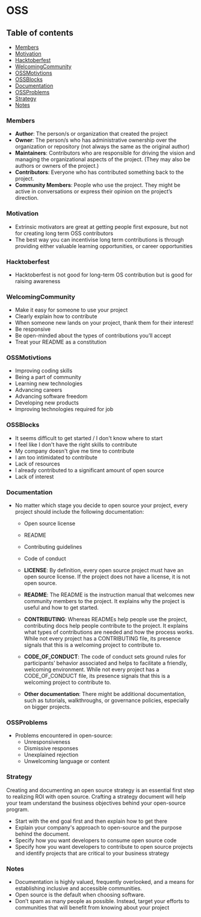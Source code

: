 # OSS

## Table of contents

* [Members](#members) <br>
* [Motivation](#motivation) <br>
* [Hacktoberfest](#hacktoberfest) <br>
* [WelcomingCommunity](#welcomingcommunity) <br>
* [OSSMotivtions](#ossmotivations) <br>
* [OSSBlocks](#ossblocks) <br>
* [Documentation](#documentation) <br>
* [OSSProblems](#ossproblems) <br>
* [Strategy](#strategy) <br>
* [Notes](#notes) <br>

### Members

  - **Author**: The person/s or organization that created the project
  - **Owner**: The person/s who has administrative ownership over the organization or repository (not always the same as the original author)
  - **Maintainers**: Contributors who are responsible for driving the vision and managing the organizational aspects of the project. (They may also be authors or owners of the project.)
  - **Contributors**: Everyone who has contributed something back to the project.
  - **Community Members**: People who use the project. They might be active in conversations or express their opinion on the project’s direction.
  
### Motivation

- Extrinsic motivators are great at getting people first exposure, but not for creating long term OSS contributors
- The best way you can incentivise long term contributions is through providing either valuable learning opportunities, or career opportunities

### Hacktoberfest

- Hacktoberfest is not good for long-term OS contribution but is good for raising awareness
  
### WelcomingCommunity

- Make it easy for someone to use your project
- Clearly explain how to contribute
- When someone new lands on your project, thank them for their interest!
- Be responsive
- Be open-minded about the types of contributions you’ll accept
- Treat your README as a constitution

### OSSMotivtions

* Improving coding skills
* Being a part of community
* Learning new technologies
* Advancing careers
* Advancing software freedom
* Developing new products
* Improving technologies required for job

### OSSBlocks

* It seems difficult to get started / I don't know where to start
* I feel like I don't have the right skills to contribute
* My company doesn't give me time to contribute
* I am too intimidated to contribute
* Lack of resources
* I already contributed to a significant amount of open source
* Lack of interest

### Documentation

- No matter which stage you decide to open source your project, every project should include the following documentation:
    - Open source license
    - README
    - Contributing guidelines
    - Code of conduct
    
    - **LICENSE**: By definition, every open source project must have an open source license. If the project does not have a license, it is not open source.
  - **README**: The README is the instruction manual that welcomes new community members to the project. It explains why the project is useful and how to get started.
  - **CONTRIBUTING**: Whereas READMEs help people use the project, contributing docs help people contribute to the project. It explains what types of contributions are needed and how the process works. While not every project has a CONTRIBUTING file, its presence signals that this is a welcoming project to contribute to.
  - **CODE_OF_CONDUCT**: The code of conduct sets ground rules for participants’ behavior associated and helps to facilitate a friendly, welcoming environment. While not every project has a CODE_OF_CONDUCT file, its presence signals that this is a welcoming project to contribute to.
  - **Other documentation**: There might be additional documentation, such as tutorials, walkthroughs, or governance policies, especially on bigger projects.

### OSSProblems

- Problems encountered in open-source:
  - Unresponsiveness
  - Dismissive responses
  - Unexplained rejection
  - Unwelcoming language or content
  
### Strategy

Creating and documenting an open source strategy is an essential first step to realizing ROI with open source. Crafting a strategy document will help your team understand the business objectives behind your open-source program. 

* Start with the end goal first and then explain how to get there
* Explain your company's approach to open-source and the purpose behind the document.
* Specify how you want developers to consume open source code
* Specify how you want developers to contribute to open source projects and identify projects that are critical to your business strategy


### Notes

- Documentation is highly valued, frequently overlooked, and a means for establishing inclusive and accessible communities.
- Open source is the default when choosing software.
- Don’t spam as many people as possible. Instead, target your efforts to communities that will benefit from knowing about your project
